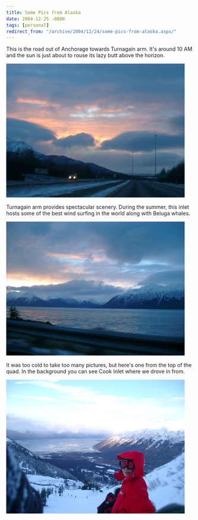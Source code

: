 ```yaml
---
title: Some Pics from Alaska
date: 2004-12-25 -0800
tags: [personal]
redirect_from: "/archive/2004/12/24/some-pics-from-alaska.aspx/"
---
```


This is the road out of Anchorage towards Turnagain arm. It's around 10
AM and the sun is just about to rouse its lazy butt above the horizon.

![The Drive To Alyeska](/images/TheDriveToAlyeska.jpg)

Turnagain arm provides spectacular scenery. During the summer, this
inlet hosts some of the best wind surfing in the world along with Beluga
whales.

![Still Driving](/images/DriveToAlyeska.jpg)

It was too cold to take too many pictures, but here's one from the top
of the quad. In the background you can see Cook Inlet where we drove in
from.

![Akumi at the top of the Quad](/images/AkumiAtAlyeska.jpg)

